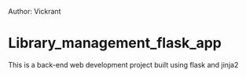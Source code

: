 Author: Vickrant
# Library_management_flask_app
This is a back-end web development project built using flask and jinja2 
